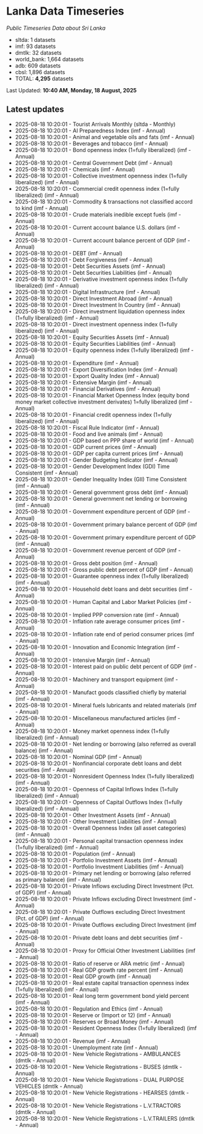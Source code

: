 # Lanka Data Timeseries
*Public Timeseries Data about Sri Lanka*

* sltda: 1 datasets
* imf: 93 datasets
* dmtlk: 32 datasets
* world_bank: 1,664 datasets
* adb: 609 datasets
* cbsl: 1,896 datasets
* TOTAL: **4,295** datasets

Last Updated: **10:40 AM, Monday, 18 August, 2025**

## Latest updates

* 2025-08-18 10:20:01 - Tourist Arrivals Monthly (sltda - Monthly)
* 2025-08-18 10:20:01 - AI Preparedness Index (imf - Annual)
* 2025-08-18 10:20:01 - Animal and vegetable oils and fats (imf - Annual)
* 2025-08-18 10:20:01 - Beverages and tobacco (imf - Annual)
* 2025-08-18 10:20:01 - Bond openness index (1=fully liberalized) (imf - Annual)
* 2025-08-18 10:20:01 - Central Government Debt (imf - Annual)
* 2025-08-18 10:20:01 - Chemicals (imf - Annual)
* 2025-08-18 10:20:01 - Collective investment openness index (1=fully liberalized) (imf - Annual)
* 2025-08-18 10:20:01 - Commercial credit openness index (1=fully liberalized) (imf - Annual)
* 2025-08-18 10:20:01 - Commodity & transactions not classified accord to kind (imf - Annual)
* 2025-08-18 10:20:01 - Crude materials inedible except fuels (imf - Annual)
* 2025-08-18 10:20:01 - Current account balance U.S. dollars (imf - Annual)
* 2025-08-18 10:20:01 - Current account balance percent of GDP (imf - Annual)
* 2025-08-18 10:20:01 - DEBT (imf - Annual)
* 2025-08-18 10:20:01 - Debt Forgiveness (imf - Annual)
* 2025-08-18 10:20:01 - Debt Securities Assets (imf - Annual)
* 2025-08-18 10:20:01 - Debt Securities Liabilities (imf - Annual)
* 2025-08-18 10:20:01 - Derivative investment openness index (1=fully liberalized) (imf - Annual)
* 2025-08-18 10:20:01 - Digital Infrastructure (imf - Annual)
* 2025-08-18 10:20:01 - Direct Investment Abroad (imf - Annual)
* 2025-08-18 10:20:01 - Direct Investment In Country (imf - Annual)
* 2025-08-18 10:20:01 - Direct investment liquidation openness index (1=fully liberalized) (imf - Annual)
* 2025-08-18 10:20:01 - Direct investment openness index (1=fully liberalized) (imf - Annual)
* 2025-08-18 10:20:01 - Equity Securities Assets (imf - Annual)
* 2025-08-18 10:20:01 - Equity Securities Liabilities (imf - Annual)
* 2025-08-18 10:20:01 - Equity openness index (1=fully liberalized) (imf - Annual)
* 2025-08-18 10:20:01 - Expenditure (imf - Annual)
* 2025-08-18 10:20:01 - Export Diversification Index (imf - Annual)
* 2025-08-18 10:20:01 - Export Quality Index (imf - Annual)
* 2025-08-18 10:20:01 - Extensive Margin (imf - Annual)
* 2025-08-18 10:20:01 - Financial Derivatives (imf - Annual)
* 2025-08-18 10:20:01 - Financial Market Openness Index (equity bond money market collective investment derivates) 1=fully liberalized (imf - Annual)
* 2025-08-18 10:20:01 - Financial credit openness index (1=fully liberalized) (imf - Annual)
* 2025-08-18 10:20:01 - Fiscal Rule Indicator (imf - Annual)
* 2025-08-18 10:20:01 - Food and live animals (imf - Annual)
* 2025-08-18 10:20:01 - GDP based on PPP share of world (imf - Annual)
* 2025-08-18 10:20:01 - GDP current prices (imf - Annual)
* 2025-08-18 10:20:01 - GDP per capita current prices (imf - Annual)
* 2025-08-18 10:20:01 - Gender Budgeting Indicator (imf - Annual)
* 2025-08-18 10:20:01 - Gender Development Index (GDI) Time Consistent (imf - Annual)
* 2025-08-18 10:20:01 - Gender Inequality Index (GII) Time Consistent (imf - Annual)
* 2025-08-18 10:20:01 - General government gross debt (imf - Annual)
* 2025-08-18 10:20:01 - General government net lending or borrowing (imf - Annual)
* 2025-08-18 10:20:01 - Government expenditure percent of GDP (imf - Annual)
* 2025-08-18 10:20:01 - Government primary balance percent of GDP (imf - Annual)
* 2025-08-18 10:20:01 - Government primary expenditure percent of GDP (imf - Annual)
* 2025-08-18 10:20:01 - Government revenue percent of GDP (imf - Annual)
* 2025-08-18 10:20:01 - Gross debt position (imf - Annual)
* 2025-08-18 10:20:01 - Gross public debt percent of GDP (imf - Annual)
* 2025-08-18 10:20:01 - Guarantee openness index (1=fully liberalized) (imf - Annual)
* 2025-08-18 10:20:01 - Household debt loans and debt securities (imf - Annual)
* 2025-08-18 10:20:01 - Human Capital and Labor Market Policies (imf - Annual)
* 2025-08-18 10:20:01 - Implied PPP conversion rate (imf - Annual)
* 2025-08-18 10:20:01 - Inflation rate average consumer prices (imf - Annual)
* 2025-08-18 10:20:01 - Inflation rate end of period consumer prices (imf - Annual)
* 2025-08-18 10:20:01 - Innovation and Economic Integration (imf - Annual)
* 2025-08-18 10:20:01 - Intensive Margin (imf - Annual)
* 2025-08-18 10:20:01 - Interest paid on public debt percent of GDP (imf - Annual)
* 2025-08-18 10:20:01 - Machinery and transport equipment (imf - Annual)
* 2025-08-18 10:20:01 - Manufact goods classified chiefly by material (imf - Annual)
* 2025-08-18 10:20:01 - Mineral fuels lubricants and related materials (imf - Annual)
* 2025-08-18 10:20:01 - Miscellaneous manufactured articles (imf - Annual)
* 2025-08-18 10:20:01 - Money market openness index (1=fully liberalized) (imf - Annual)
* 2025-08-18 10:20:01 - Net lending or borrowing (also referred as overall balance) (imf - Annual)
* 2025-08-18 10:20:01 - Nominal GDP (imf - Annual)
* 2025-08-18 10:20:01 - Nonfinancial corporate debt loans and debt securities (imf - Annual)
* 2025-08-18 10:20:01 - Nonresident Openness Index (1=fully liberalized) (imf - Annual)
* 2025-08-18 10:20:01 - Openness of Capital Inflows Index (1=fully liberalized) (imf - Annual)
* 2025-08-18 10:20:01 - Openness of Capital Outflows Index (1=fully liberalized) (imf - Annual)
* 2025-08-18 10:20:01 - Other Investment Assets (imf - Annual)
* 2025-08-18 10:20:01 - Other Investment Liabilities (imf - Annual)
* 2025-08-18 10:20:01 - Overall Openness Index (all asset categories) (imf - Annual)
* 2025-08-18 10:20:01 - Personal capital transaction openness index (1=fully liberalized) (imf - Annual)
* 2025-08-18 10:20:01 - Population (imf - Annual)
* 2025-08-18 10:20:01 - Portfolio Investment Assets (imf - Annual)
* 2025-08-18 10:20:01 - Portfolio Investment Liabilities (imf - Annual)
* 2025-08-18 10:20:01 - Primary net lending or borrowing (also referred as primary balance) (imf - Annual)
* 2025-08-18 10:20:01 - Private Inflows excluding Direct Investment (Pct. of GDP) (imf - Annual)
* 2025-08-18 10:20:01 - Private Inflows excluding Direct Investment (imf - Annual)
* 2025-08-18 10:20:01 - Private Outflows excluding Direct Investment (Pct. of GDP) (imf - Annual)
* 2025-08-18 10:20:01 - Private Outflows excluding Direct Investment (imf - Annual)
* 2025-08-18 10:20:01 - Private debt loans and debt securities (imf - Annual)
* 2025-08-18 10:20:01 - Proxy for Official Other Investment Liabilities (imf - Annual)
* 2025-08-18 10:20:01 - Ratio of reserve or ARA metric (imf - Annual)
* 2025-08-18 10:20:01 - Real GDP growth rate percent (imf - Annual)
* 2025-08-18 10:20:01 - Real GDP growth (imf - Annual)
* 2025-08-18 10:20:01 - Real estate capital transaction openness index (1=fully liberalized) (imf - Annual)
* 2025-08-18 10:20:01 - Real long term government bond yield percent (imf - Annual)
* 2025-08-18 10:20:01 - Regulation and Ethics (imf - Annual)
* 2025-08-18 10:20:01 - Reserve or (Import or 12) (imf - Annual)
* 2025-08-18 10:20:01 - Reserves or Broad Money (imf - Annual)
* 2025-08-18 10:20:01 - Resident Openness Index (1=fully liberalized) (imf - Annual)
* 2025-08-18 10:20:01 - Revenue (imf - Annual)
* 2025-08-18 10:20:01 - Unemployment rate (imf - Annual)
* 2025-08-18 10:20:01 - New Vehicle Registrations - AMBULANCES (dmtlk - Annual)
* 2025-08-18 10:20:01 - New Vehicle Registrations - BUSES (dmtlk - Annual)
* 2025-08-18 10:20:01 - New Vehicle Registrations - DUAL PURPOSE VEHICLES (dmtlk - Annual)
* 2025-08-18 10:20:01 - New Vehicle Registrations - HEARSES (dmtlk - Annual)
* 2025-08-18 10:20:01 - New Vehicle Registrations - L.V.TRACTORS (dmtlk - Annual)
* 2025-08-18 10:20:01 - New Vehicle Registrations - L.V.TRAILERS (dmtlk - Annual)
